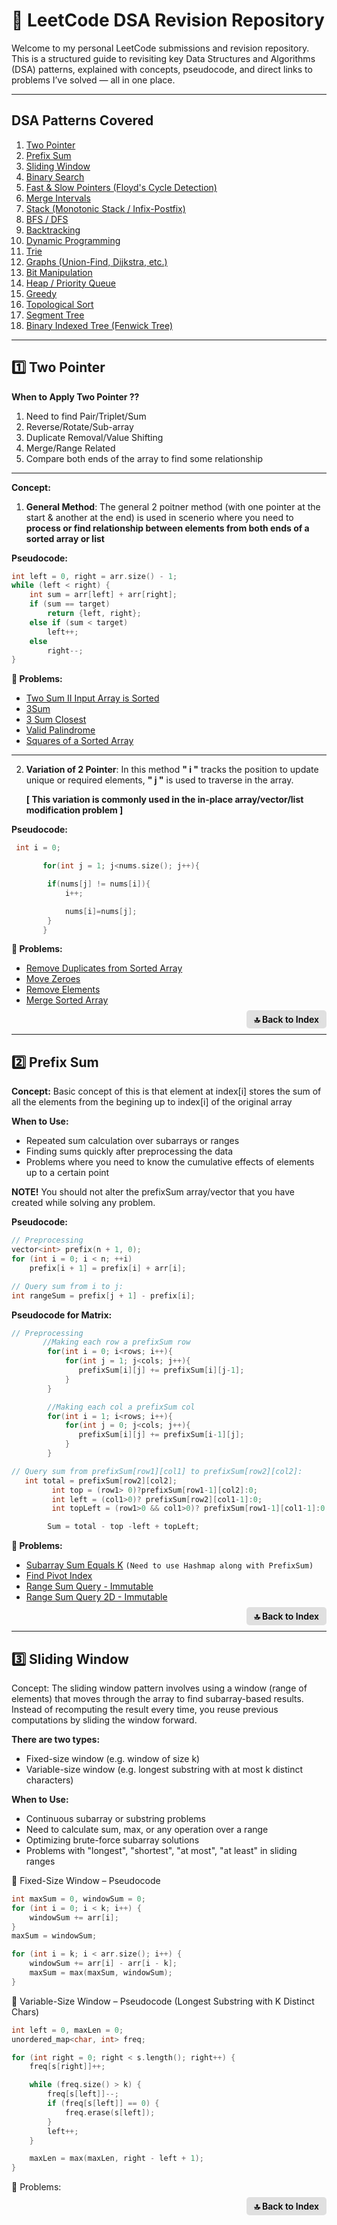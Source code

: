 # 📘 LeetCode DSA Revision Repository

Welcome to my personal LeetCode submissions and revision repository. 
This is a structured guide to revisiting key Data Structures and Algorithms (DSA) patterns, explained with concepts, pseudocode, and direct links to problems I’ve solved — all in one place.

---

## DSA Patterns Covered

1. [Two Pointer](#1️⃣-two-pointer)
2. [Prefix Sum](#2️⃣-prefix-sum)
3. [Sliding Window](#3️⃣-sliding-window)
4. [Binary Search](#4️⃣-binary-search)
5. [Fast & Slow Pointers (Floyd's Cycle Detection)](#5️⃣-fast--slow-pointers-floyds-cycle-detection)
6. [Merge Intervals](#6️⃣-merge-intervals)
7. [Stack (Monotonic Stack / Infix-Postfix)](#7️⃣-stack-monotonic-stack--infix-postfix)
8. [BFS / DFS](#8️⃣-bfs--dfs)
9. [Backtracking](#9️⃣-backtracking)
10. [Dynamic Programming](#🔟-dynamic-programming)
11. [Trie](#11️⃣-trie)
12. [Graphs (Union-Find, Dijkstra, etc.)](#12️⃣-graphs-union-find-dijkstra-etc)
13. [Bit Manipulation](#13️⃣-bit-manipulation)
14. [Heap / Priority Queue](#14️⃣-heap--priority-queue)
15. [Greedy](#15️⃣-greedy)
16. [Topological Sort](#16️⃣-topological-sort)
17. [Segment Tree](#17️⃣-segment-tree)
18. [Binary Indexed Tree (Fenwick Tree)](#18️⃣-binary-indexed-tree-fenwick-tree)

---

## 1️⃣ Two Pointer

**When to Apply Two Pointer ??**
1. Need to find Pair/Triplet/Sum
2. Reverse/Rotate/Sub-array
3. Duplicate Removal/Value Shifting
4. Merge/Range Related
5. Compare both ends of the array to find some relationship

---
   

**Concept:**  
1. **General Method**:
    The general 2 poitner method (with one pointer at the start & another at the end) is used in scenerio where you need to **process or find relationship between elements from both ends of a sorted array or list**

**Pseudocode:**
```cpp
int left = 0, right = arr.size() - 1;
while (left < right) {
    int sum = arr[left] + arr[right];
    if (sum == target)
        return {left, right};
    else if (sum < target)
        left++;
    else
        right--;
}
````


**🧩 Problems:**

* [Two Sum II Input Array is Sorted](./167-two-sum-ii-input-array-is-sorted)
* [3Sum](./15-3sum)
* [3 Sum Closest](./16-3sum-closest)
* [Valid Palindrome](./9-palindrome-number)
* [Squares of a Sorted Array](./1019-squares-of-a-sorted-array)

---

2. **Variation of 2 Pointer**:
    In this method **" i "** tracks the position to update unique or required elements, **" j "** is used to traverse in the array.
   
    **[ This variation is commonly used in the in-place array/vector/list modification problem ]**

**Pseudocode:**
```cpp
 int i = 0;

       for(int j = 1; j<nums.size(); j++){

        if(nums[j] != nums[i]){
            i++;

            nums[i]=nums[j];
        }
       }
````

**🧩 Problems:**

* [Remove Duplicates from Sorted Array](./26-remove-duplicates-from-sorted-array)
* [Move Zeroes](./283-move-zeroes)
* [Remove Elements](./27-remove-element)
* [Merge Sorted Array](./88-merge-sorted-array)
<div align="right">
  <a href="#dsa-patterns-covered" style="text-decoration:none;">
    <span style="background-color:#e0e0e0; padding:6px 12px; border-radius:5px; font-weight:600; color:#000;">
      🔝 Back to Index
    </span>
  </a>
</div>

                                              
---


## 2️⃣ Prefix Sum

**Concept:**
Basic concept of this is that element at index[i] stores the sum of all the elements from the begining up to index[i] of the original array


**When to Use:**

* Repeated sum calculation over subarrays or ranges
* Finding sums quickly after preprocessing the data
* Problems where you need to know the cumulative effects of elements up to a certain point

**NOTE!** You should not alter the prefixSum array/vector that you have created while solving any problem.

**Pseudocode:**

```cpp
// Preprocessing
vector<int> prefix(n + 1, 0);
for (int i = 0; i < n; ++i)
    prefix[i + 1] = prefix[i] + arr[i];

// Query sum from i to j:
int rangeSum = prefix[j + 1] - prefix[i];
```

**Pseudocode for Matrix:**

```cpp
// Preprocessing
       //Making each row a prefixSum row
        for(int i = 0; i<rows; i++){
            for(int j = 1; j<cols; j++){
               prefixSum[i][j] += prefixSum[i][j-1];
            }
        }

        //Making each col a prefixSum col
        for(int i = 1; i<rows; i++){  
            for(int j = 0; j<cols; j++){
               prefixSum[i][j] += prefixSum[i-1][j];
            }
        }

// Query sum from prefixSum[row1][col1] to prefixSum[row2][col2]:
   int total = prefixSum[row2][col2];
         int top = (row1> 0)?prefixSum[row1-1][col2]:0;
         int left = (col1>0)? prefixSum[row2][col1-1]:0;
         int topLeft = (row1>0 && col1>0)? prefixSum[row1-1][col1-1]:0;

        Sum = total - top -left + topLeft;


```
**🧩 Problems:**

* [Subarray Sum Equals K](./Prefix%20Sum/Subarray%20Sum%20Equals%20K/README.md) ````(Need to use Hashmap along with PrefixSum)````
* [Find Pivot Index](./724-find-pivot-index)
* [Range Sum Query - Immutable](./303-range-sum-query-immutable)
* [Range Sum Query 2D - Immutable](./304-range-sum-query-2d-immutable)
<div align="right">
  <a href="#dsa-patterns-covered" style="text-decoration:none;">
    <span style="background-color:#e0e0e0; padding:6px 12px; border-radius:5px; font-weight:600; color:#000;">
      🔝 Back to Index
    </span>
  </a>
</div>

---

## 3️⃣ Sliding Window
Concept:
The sliding window pattern involves using a window (range of elements) that moves through the array to find subarray-based results. Instead of recomputing the result every time, you reuse previous computations by sliding the window forward.

**There are two types:**
* Fixed-size window (e.g. window of size k)
* Variable-size window (e.g. longest substring with at most k distinct characters)

**When to Use:**
* Continuous subarray or substring problems
* Need to calculate sum, max, or any operation over a range
* Optimizing brute-force subarray solutions
* Problems with "longest", "shortest", "at most", "at least" in sliding ranges




🧮 Fixed-Size Window – Pseudocode
```cpp
int maxSum = 0, windowSum = 0;
for (int i = 0; i < k; i++) {
    windowSum += arr[i];
}
maxSum = windowSum;

for (int i = k; i < arr.size(); i++) {
    windowSum += arr[i] - arr[i - k];
    maxSum = max(maxSum, windowSum);
}

````

🧮 Variable-Size Window – Pseudocode (Longest Substring with K Distinct Chars)
```cpp
int left = 0, maxLen = 0;
unordered_map<char, int> freq;

for (int right = 0; right < s.length(); right++) {
    freq[s[right]]++;

    while (freq.size() > k) {
        freq[s[left]]--;
        if (freq[s[left]] == 0) {
            freq.erase(s[left]);
        }
        left++;
    }

    maxLen = max(maxLen, right - left + 1);
}
````

🧩 Problems:

<div align="right">
  <a href="#dsa-patterns-covered" style="text-decoration:none;">
    <span style="background-color:#e0e0e0; padding:6px 12px; border-radius:5px; font-weight:600; color:#000;">
      🔝 Back to Index
    </span>
  </a>
</div>


